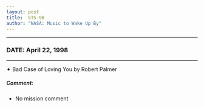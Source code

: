 ```yaml
---
layout: post
title:  STS-90
author: "NASA: Music to Wake Up By"
---
```


----
### DATE: April 22, 1998
----
✦ Bad Case of Loving You by Robert Palmer

##### Comment:
* No mission comment
